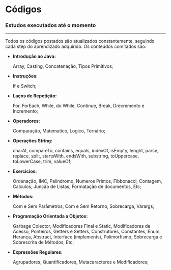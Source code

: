 # Códigos

### **Estudos executados até o momento** 

<hr/>
Todos os códigos postados são atualizados constantemente, seguindo 
cada step do aprendizado adquirido. Os conteúdos comitados são: 

- **Introdução ao Java:**<p>
Array, Casting, Concatenação, Tipos Primitivos;
<p>

- **Instruções:**<p>
If e Switch;
<p>

- **Laços de Repetição:**<p>
For, ForEach, While, do While, Continue, Break, Drecremento e Incremento;
<p>

- **Operadores:**<p>
Comparação, Matematico, Logico, Ternário;
<p>

- **Operações String:**<p>
charAt, compareTo, contains, equals, indexOf, isEmpty, lenght, parse, replace, split, startsWith, endsWith, substring, toUppercase, toLowerCase, trim, valueOf;
<p>

- **Exercicios:**<p>
Ordenação, IMC, Palindromo, Numeros Primos, Fibbonacci, Contagem, Calculos, Junção de Listas, Formatação de documentos, Etc;
<p>

- **Métodos:**<p>
Com e Sem Parâmetros, Com e Sem Retorno, Sobrecarga, Varargs;
<p>

- **Programação Orientada a Objetos:**<p>
Garbage Colector, Modificadores Final e Static, Modificadores de Acesso, Ponteiros, Getters e Setters, Construtores, Constantes, Enum, Herança, Abstract, Interface (implements), Polimorfismo, Sobrecarga e Sobrescrita de Métodos, Etc;
<p>

- **Expressões Regulares:**<p>
  Agrupadores, Quantificadores, Metacaracteres e Modificadores;
<p>